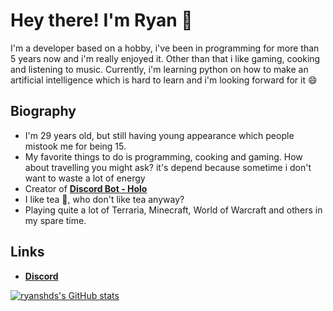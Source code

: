# Hey there! I'm Ryan 👋

I'm a developer based on a hobby, i've been in programming for more than 5 years now and i'm really enjoyed it. Other than that i like gaming, cooking and listening to music.
Currently, i'm learning python on how to make an artificial intelligence which is hard to learn and i'm looking forward for it 😄

## Biography
- I'm 29 years old, but still having young appearance which people mistook me for being 15.
- My favorite things to do is programming, cooking and gaming. How about travelling you might ask? it's depend because sometime i don't want to waste a lot of energy
- Creator of **[Discord Bot - Holo](https://top.gg/bot/519521318719324181)**
- I like tea 🍵, who don't like tea anyway?
- Playing quite a lot of Terraria, Minecraft, World of Warcraft and others in my spare time.

## Links
- **[Discord](https://discord.gg/k6MEUfp)**

[![ryanshds's GitHub stats](https://github-readme-stats.vercel.app/api?username=ryanshds&theme=tokyonight&show_icons=true&count_private=true)](https://github.com/ryanshds/github-readme-stats)
